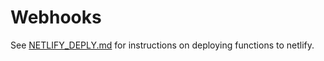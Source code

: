 # Webhooks

See [NETLIFY_DEPLY.md](./NETLIFY_DEPLOY.md) for instructions on deploying functions to netlify.


